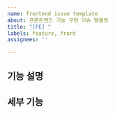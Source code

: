 ```yaml
---
name: frontend issue template
about: 프론트엔드 기능 구현 이슈 템블릿
title: "[FE] "
labels: feature, front
assignees: ''

---
```


## 기능 설명

## 세부 기능
